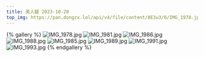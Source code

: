```yaml
---
title: 美人腿 2023-10-20
top_img: https://pan.dongzx.lol/api/v4/file/content/8E3u3/0/IMG_1978.jpg?sign=2Tkd_s1_cYJnIA-zWrU6lOh8Rpiof2n60a3xNtqMJsA%3D%3A0
---
```


{% gallery %}
![IMG_1978.jpg](https://pan.dongzx.lol/api/v4/file/content/8E3u3/0/IMG_1978.jpg?sign=2Tkd_s1_cYJnIA-zWrU6lOh8Rpiof2n60a3xNtqMJsA%3D%3A0)
![IMG_1981.jpg](https://pan.dongzx.lol/api/v4/file/content/0p8Tl/0/IMG_1981.jpg?sign=f9AGoxOw8zkziUCqaS9QtU83VvxcjHmdqzsV_9oJn7k%3D%3A0)
![IMG_1986.jpg](https://pan.dongzx.lol/api/v4/file/content/16nfz/0/IMG_1986.jpg?sign=J2h_W7FgFw56c8HfSn2TClaT38VUfHqmIrUbxxdWJ_k%3D%3A0)
![IMG_1988.jpg](https://pan.dongzx.lol/api/v4/file/content/MMnSG/0/IMG_1988.jpg?sign=XjmyMWNFS0m8NUD-eRFkkDhKAkV84N6KwD5WCxElis4%3D%3A0)
![IMG_1985.jpg](https://pan.dongzx.lol/api/v4/file/content/VWzf9/0/IMG_1985.jpg?sign=Bw4Cxs2zjKXSWymOQklvPfHLfxyWMfTgVYkxTtNJONw%3D%3A0)
![IMG_1989.jpg](https://pan.dongzx.lol/api/v4/file/content/G51UJ/0/IMG_1989.jpg?sign=WS1yijSekCVamL0GYAbkuso2Pxuu9uH7LbcO36x_JBk%3D%3A0)
![IMG_1991.jpg](https://pan.dongzx.lol/api/v4/file/content/nZYtq/0/IMG_1991.jpg?sign=DGoTAqxxg62ZK-enkox2MlH68lC6r4Z-29oYWcDafSc%3D%3A0)
![IMG_1993.jpg](https://pan.dongzx.lol/api/v4/file/content/P0WT0/0/IMG_1993.jpg?sign=Ku684_ntCWMqEYdyZnc8AB7G7-jOwgY48Pf-AGzftZ8%3D%3A0)
{% endgallery %}
